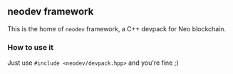 ## neodev framework

This is the home of `neodev` framework, a C++ devpack for Neo blockchain.

### How to use it

Just use `#include <neodev/devpack.hpp>` and you're fine ;)